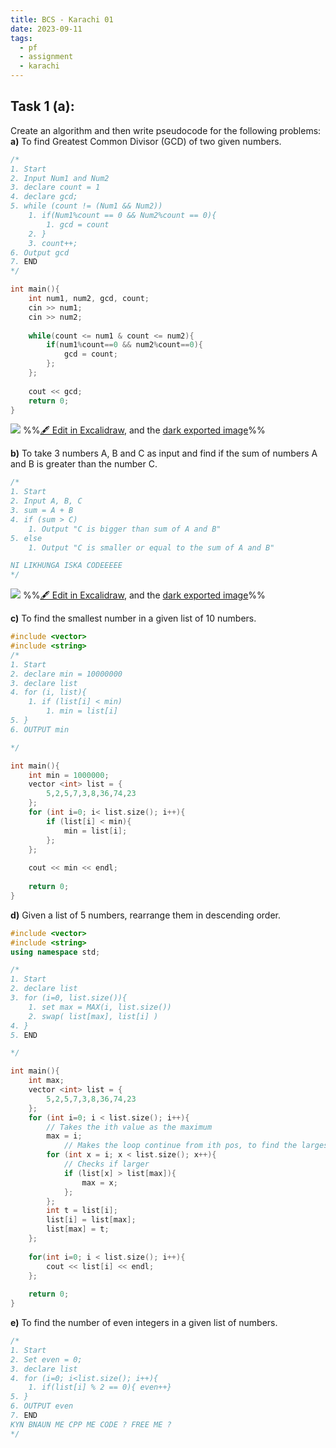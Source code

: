 ```yaml
---
title: BCS - Karachi 01
date: 2023-09-11
tags:
  - pf
  - assignment
  - karachi
---
```

## Task 1 (a):
Create an algorithm and then write pseudocode for the following problems:
**a)** To find Greatest Common Divisor (GCD) of two given numbers.

```cpp
/* 
1. Start
2. Input Num1 and Num2
3. declare count = 1
4. declare gcd;
5. while (count != (Num1 && Num2))
	1. if(Num1%count == 0 && Num2%count == 0){
		1. gcd = count
	2. }
	3. count++;
6. Output gcd
7. END
*/

int main(){
	int num1, num2, gcd, count;
	cin >> num1;
	cin >> num2;
	
	while(count <= num1 & count <= num2){
		if(num1%count==0 && num2%count==0){
			gcd = count;
		};
	};
	
	cout << gcd;
	return 0;
}
```

![](notes/1.General/PF%20Fast/Assignments/attachments/BCS%20-%20Karachi%2001%202023-09-11%2021.32.10.excalidraw.svg)
%%[🖋 Edit in Excalidraw](notes/1.General/PF%20Fast/Assignments/attachments/BCS%20-%20Karachi%2001%202023-09-11%2021.32.10.excalidraw.md), and the [dark exported image](notes/1.General/PF%20Fast/Assignments/attachments/BCS%20-%20Karachi%2001%202023-09-11%2021.32.10.excalidraw.dark.svg)%%

**b)** To take 3 numbers A, B and C as input and find if the sum of numbers A and B is greater than the
number C.

```cpp
/*
1. Start
2. Input A, B, C
3. sum = A + B
4. if (sum > C)
	1. Output "C is bigger than sum of A and B"
5. else
	1. Output "C is smaller or equal to the sum of A and B"

NI LIKHUNGA ISKA CODEEEEE
*/
```

![](notes/1.General/PF%20Fast/Assignments/attachments/BCS%20-%20Karachi%2001%202023-09-11%2021.52.53.excalidraw.svg)
%%[🖋 Edit in Excalidraw](notes/1.General/PF%20Fast/Assignments/attachments/BCS%20-%20Karachi%2001%202023-09-11%2021.52.53.excalidraw.md), and the [dark exported image](notes/1.General/PF%20Fast/Assignments/attachments/BCS%20-%20Karachi%2001%202023-09-11%2021.52.53.excalidraw.dark.svg)%%

**c)** To find the smallest number in a given list of 10 numbers.
```cpp
#include <vector>
#include <string>
/* 
1. Start
2. declare min = 10000000
3. declare list
4. for (i, list){
	1. if (list[i] < min)
		1. min = list[i]
5. }
6. OUTPUT min

*/

int main(){
	int min = 1000000;
	vector <int> list = {
		5,2,5,7,3,8,36,74,23
	};
	for (int i=0; i< list.size(); i++){
		if (list[i] < min){
			min = list[i];
		};
	};
	
	cout << min << endl;
	
	return 0;
}

```

**d)** Given a list of 5 numbers, rearrange them in descending order.

```cpp
#include <vector>
#include <string>
using namespace std;

/*
1. Start
2. declare list
3. for (i=0, list.size()){
	1. set max = MAX(i, list.size())
	2. swap( list[max], list[i] )
4. }
5. END

*/

int main(){
	int max;
	vector <int> list = {
		5,2,5,7,3,8,36,74,23
	};
	for (int i=0; i < list.size(); i++){
		// Takes the ith value as the maximum
		max = i;
			// Makes the loop continue from ith pos, to find the largest 
		for (int x = i; x < list.size(); x++){
			// Checks if larger
			if (list[x] > list[max]){
				max = x;
			};	
		};
		int t = list[i];
		list[i] = list[max];
		list[max] = t;
	};
	
	for(int i=0; i < list.size(); i++){
		cout << list[i] << endl;
	};
	
	return 0;
}
```


**e)** To find the number of even integers in a given list of numbers.

```cpp
/* 
1. Start
2. Set even = 0;
3. declare list
4. for (i=0; i<list.size(); i++){
	1. if(list[i] % 2 == 0){ even++}
5. }
6. OUTPUT even
7. END
KYN BNAUN ME CPP ME CODE ? FREE ME ? 
*/
```


